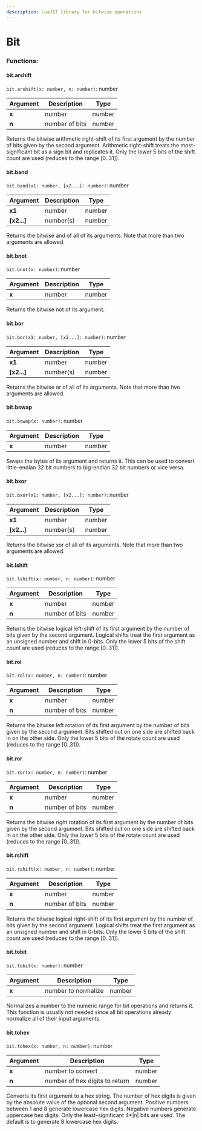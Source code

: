 ```yaml
---
description: LuaJIT library for bitwise operations
---
```


# Bit

### Functions:
#### bit.arshift

`bit.arshift(x: number, n: number)`: number

Argument | Description | Type
-------- | ----------- | ----
  **x** | number | number
  **n** | number of bits | number

Returns the bitwise arithmetic right-shift of its first argument by the number of bits given by the second argument.
Arithmetic right-shift treats the most-significant bit as a sign bit and replicates it.
Only the lower 5 bits of the shift count are used (reduces to the range [0..31]).


#### bit.band

`bit.band(x1: number, [x2...]: number)`: number

Argument | Description | Type
-------- | ----------- | ----
  **x1** | number | number
  **[x2...]** | number(s) | number

Returns the bitwise and of all of its arguments. Note that more than two arguments are allowed.


#### bit.bnot

`bit.bnot(x: number)`: number

Argument | Description | Type
-------- | ----------- | ----
  **x** | number | number

Returns the bitwise not of its argument.


#### bit.bor

`bit.bor(x1: number, [x2...]: number)`: number

Argument | Description | Type
-------- | ----------- | ----
  **x1** | number | number
  **[x2...]** | number(s) | number

Returns the bitwise or of all of its arguments. Note that more than two arguments are allowed.


#### bit.bswap

`bit.bswap(x: number)`: number

Argument | Description | Type
-------- | ----------- | ----
  **x** | number | number

Swaps the bytes of its argument and returns it. This can be used to convert little-endian 32 bit numbers to big-endian 32 bit numbers or vice versa.


#### bit.bxor

`bit.bxor(x1: number, [x2...]: number)`: number

Argument | Description | Type
-------- | ----------- | ----
  **x1** | number | number
  **[x2...]** | number(s) | number

Returns the bitwise xor of all of its arguments. Note that more than two arguments are allowed.


#### bit.lshift

`bit.lshift(x: number, n: number)`: number

Argument | Description | Type
-------- | ----------- | ----
  **x** | number | number
  **n** | number of bits | number

Returns the bitwise logical left-shift of its first argument by the number of bits given by the second argument.
Logical shifts treat the first argument as an unsigned number and shift in 0-bits.
Only the lower 5 bits of the shift count are used (reduces to the range [0..31]).


#### bit.rol

`bit.rol(x: number, n: number)`: number

Argument | Description | Type
-------- | ----------- | ----
  **x** | number | number
  **n** | number of bits | number

Returns the bitwise left rotation of its first argument by the number of bits given by the second argument. Bits shifted out on one side are shifted back in on the other side.
Only the lower 5 bits of the rotate count are used (reduces to the range [0..31]).


#### bit.ror

`bit.ror(x: number, n: number)`: number

Argument | Description | Type
-------- | ----------- | ----
  **x** | number | number
  **n** | number of bits | number

Returns the bitwise right rotation of its first argument by the number of bits given by the second argument. Bits shifted out on one side are shifted back in on the other side.
Only the lower 5 bits of the rotate count are used (reduces to the range [0..31]).


#### bit.rshift

`bit.rshift(x: number, n: number)`: number

Argument | Description | Type
-------- | ----------- | ----
  **x** | number | number
  **n** | number of bits | number

Returns the bitwise logical right-shift of its first argument by the number of bits given by the second argument.
Logical shifts treat the first argument as an unsigned number and shift in 0-bits.
Only the lower 5 bits of the shift count are used (reduces to the range [0..31]).


#### bit.tobit

`bit.tobit(x: number)`: number

Argument | Description | Type
-------- | ----------- | ----
  **x** | number to normalize | number

Normalizes a number to the numeric range for bit operations and returns it. This function is usually not needed since all bit operations already normalize all of their input arguments.


#### bit.tohex

`bit.tohex(x: number, n: number)`: number

Argument | Description | Type
-------- | ----------- | ----
  **x** | number to convert | number
  **n** | number of hex digits to return | number

Converts its first argument to a hex string. The number of hex digits is given by the absolute value of the optional second argument. Positive numbers between 1 and 8 generate lowercase hex digits. Negative numbers generate uppercase hex digits. Only the least-significant 4*|n| bits are used. The default is to generate 8 lowercase hex digits.

